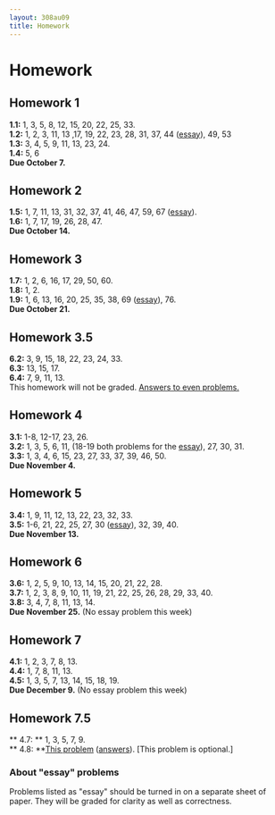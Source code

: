 ```yaml
---
layout: 308au09
title: Homework
---
```


# Homework

## Homework 1

**1.1:** 1, 3, 5, 8, 12, 15, 20, 22, 25, 33.<br/>
 **1.2:** 1, 2, 3, 11, 13 ,17, 19, 22, 23, 28, 31, 37, 44
([essay](#essay)), 49, 53<br/>
 **1.3:** 3, 4, 5, 9, 11, 13, 23, 24.<br/>
 **1.4:** 5, 6<br/>
 **Due October 7.**

## Homework 2

**1.5:** 1, 7, 11, 13, 31, 32, 37, 41, 46, 47, 59, 67 ([essay](#essay)). <br/>
**1.6:** 1, 7, 17, 19, 26, 28, 47.<br/>
**Due October 14.**

## Homework 3

**1.7:** 1, 2, 6, 16, 17, 29, 50, 60.<br/>
 **1.8:** 1, 2.<br/>
 **1.9:** 1, 6, 13, 16, 20, 25, 35, 38, 69 ([essay](#essay)), 76.<br/>
 **Due October 21.**

## Homework 3.5

**6.2:** 3, 9, 15, 18, 22, 23, 24, 33.<br/>
 **6.3:** 13, 15, 17.<br/>
 **6.4:** 7, 9, 11, 13.<br/>
 This homework will not be graded. [Answers to even
problems.](hw35ans.html)

## Homework 4

**3.1:** 1-8, 12-17, 23, 26.<br/>
 **3.2:** 1, 3, 5, 6, 11, (18-19 both problems for the [essay](#essay)),
27, 30, 31.<br/>
 **3.3:** 1, 3, 4, 6, 15, 23, 27, 33, 37, 39, 46, 50.<br/>
 **Due November 4.**

## Homework 5

**3.4:** 1, 9, 11, 12, 13, 22, 23, 32, 33.<br/>
 **3.5:** 1-6, 21, 22, 25, 27, 30 ([essay](#essay)), 32, 39, 40.<br/>
 **Due November 13.**

## Homework 6

**3.6:** 1, 2, 5, 9, 10, 13, 14, 15, 20, 21, 22, 28.<br/>
 **3.7:** 1, 2, 3, 8, 9, 10, 11, 19, 21, 22, 25, 26, 28, 29, 33, 40.<br/>
 **3.8:** 3, 4, 7, 8, 11, 13, 14.<br/>
 **Due November 25.** (No essay problem this week)

## Homework 7

**4.1:** 1, 2, 3, 7, 8, 13.<br/>
 **4.4:** 1, 7, 8, 11, 13.<br/>
 **4.5:** 1, 3, 5, 7, 13, 14, 15, 18, 19.<br/>
 **Due December 9.** (No essay problem this week)

## Homework 7.5

** 4.7: ** 1, 3, 5, 7, 9.<br/>
 ** 4.8: **[This problem](differenceeq.pdf)
([answers](differenceeq-ans.pdf)). [This problem is optional.]

<a name="essay"></a>

### About "essay" problems

Problems listed as "essay" should be turned in on a separate sheet of
paper. They will be graded for clarity as well as correctness.
